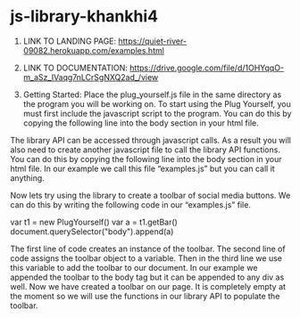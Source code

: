 # js-library-khankhi4
1. LINK TO LANDING PAGE: https://quiet-river-09082.herokuapp.com/examples.html
2. LINK TO DOCUMENTATION: https://drive.google.com/file/d/1OHYqqO-m_aSz_IVaqg7nLCrSgNXQ2ad_/view

3. Getting Started:
Place the plug_yourself.js file in the same directory as the program you will be working on.
To start using the Plug Yourself, you must first include the javascript script to the program. You can do this by copying the following line into the body section in your html file.

<script type="text/javascript" src='plug_yourself.js'></script>

The library API can be accessed through javascript calls. As a result you will also need to create another javascript file to call the library API functions. You can do this by copying the following line into the body section in your html file. In our example we call this file “examples.js” but you can call it anything.

<script defer type="text/javascript" src='examples.js'></script>

Now lets try using the library to create a toolbar of social media buttons. We can do this by writing the following code in our “examples.js” file. 

var t1 = new PlugYourself()
var a = t1.getBar()
document.querySelector("body").append(a)

The first line of code creates an instance of the toolbar. The second line of code assigns the toolbar object to a variable. Then in the third line we use this variable to add the toolbar to our document. In our example we appended the toolbar to the body tag but it can be appended to any div as well. Now we have created a toolbar on our page. It is completely empty at the moment so we will use the functions in our library API to populate the toolbar.
